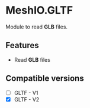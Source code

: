# MeshIO.GLTF

Module to read **GLB** files.

## Features

- Read **GLB** files

## Compatible versions

- [ ] GLTF - V1
- [x] GLTF - V2